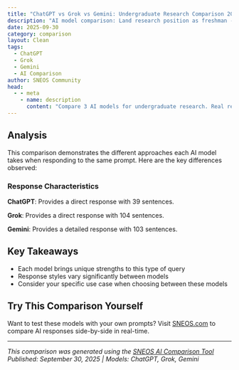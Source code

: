```yaml
---
title: "ChatGPT vs Grok vs Gemini: Undergraduate Research Comparison 2025"
description: "AI model comparison: Land research position as freshman - early research opportunities..."
date: 2025-09-30
category: comparison
layout: Clean
tags:
  - ChatGPT
  - Grok
  - Gemini
  - AI Comparison
author: SNEOS Community
head:
  - - meta
    - name: description
      content: "Compare 3 AI models for undergraduate research. Real responses from ChatGPT, Grok, Gemini with detailed analysis."
---
```


<ChatComparison
  title="ChatGPT vs Grok vs Gemini: Undergraduate Research Comparison 2025"
  prompt="Land research position as freshman - early research opportunities"
  :responses='{
    "ChatGPT": "As a freshman interested in research opportunities, here are some strategies to help you land a research position early in your college career:\n\n1. **Start Early and Be Proactive**\n   - Begin exploring research opportunities as soon as possible, even during your first semester.\n   - Attend departmental events, research fairs, or information sessions to learn about ongoing projects.\n\n2. **Identify Your Interests**\n   - Reflect on subjects you enjoy and want to explore further.\n   - Look up faculty members working in those areas by checking your university\u2019s website or faculty profiles.\n\n3. **Take Relevant Courses**\n   - Enroll in introductory courses related to your field of interest to build foundational knowledge.\n   - Some research positions may require or prefer students who have taken specific classes.\n\n4. **Reach Out to Professors**\n   - Send a concise, polite email expressing your interest in their research and asking if they have any opportunities for undergraduate researchers.\n   - Include a brief introduction about yourself, any relevant skills or coursework, and your enthusiasm for learning.\n\n   Example email:\n\n   \u0060\u0060\u0060\n   Subject: Interested in Undergraduate Research Opportunities\n\n   Dear Professor [Last Name],\n\n   I am a freshman majoring in [Your Major] and I am very interested in your research on [specific topic]. I am eager to gain research experience and would appreciate any opportunities to assist you or your lab.\n\n   I have completed [relevant coursework], and I am enthusiastic about learning new skills. I am available to meet or discuss how I can contribute.\n\n   Thank you for your time and consideration.\n\n   Best regards,\n   [Your Name]\n   \u0060\u0060\u0060\n\n5. **Leverage Campus Resources**\n   - Visit your university\u2019s undergraduate research office or career center.\n   - Use platforms like Handshake, your university\u2019s research portal, or bulletin boards.\n   - Join clubs or organizations related to your field where research is discussed or conducted.\n\n6. **Consider Volunteer or Assistant Positions**\n   - Many labs offer volunteer or work-study positions that provide valuable experience without the pressure of immediate responsibilities.\n   - These can be stepping stones to more involved research roles.\n\n7. **Be Open to Interdisciplinary Work**\n   - Sometimes research in adjacent fields can provide broader skills and insights.\n   - This can also increase your chances of finding available opportunities.\n\n8. **Build Relevant Skills**\n   - Learn basic research tools or techniques relevant to your field (e.g., programming, lab techniques, data analysis).\n   - Online courses and tutorials can help you gain these skills early.\n\n9. **Follow Up**\n   - If you don\u2019t hear back after emailing a professor, it\u2019s appropriate to send a polite follow-up after 1-2 weeks.\n   - Persistence shows genuine interest but avoid being overly persistent.\n\n10. **Be Patient and Persistent**\n    - Early research positions can be competitive, but perseverance often pays off.\n    - Keep applying and seeking opportunities throughout your freshman year.\n\nBy taking these steps, you can increase your chances of finding a rewarding research position as a freshman and laying the foundation for your future academic and professional growth.",
    "Grok": "Landing a research position as a freshman in college is absolutely possible, though it may require some persistence, preparation, and strategic networking. Research opportunities for early undergraduates often exist, but they may not always be widely advertised. Below are actionable steps to help you secure a research position, along with tips for finding early research opportunities.\n\n---\n\n### 1. Understand Why Research Matters as a Freshman\n- Research experience early on can set you apart for future internships, scholarships, graduate school applications, or careers in academia, industry, or medicine.\n- It helps you build technical skills, critical thinking, and mentorship relationships with professors or graduate students.\n- Even if you don\u2019t have prior experience, many professors value enthusiasm, curiosity, and a willingness to learn.\n\n---\n\n### 2. Steps to Land a Research Position as a Freshman\n\n#### A. Identify Your Interests\n- Reflect on your academic interests or potential majors (e.g., biology, computer science, psychology, engineering).\n- Research doesn\u2019t have to be in a lab\u2014opportunities exist in social sciences, humanities, data analysis, and more.\n- If you\u2019re undecided, focus on a broad field or interdisciplinary projects to explore different areas.\n\n#### B. Research Opportunities at Your University\n- **Check University Websites:** Look for undergraduate research programs or offices (e.g., Office of Undergraduate Research). Many schools have centralized resources for students seeking research.\n- **Explore Department Pages:** Faculty often post openings or projects on their lab websites or departmental bulletin boards.\n- **Look for Freshman-Specific Programs:** Some universities offer structured research programs for first-year students, such as summer research fellowships or year-long research initiatives (e.g., Michigan\u2019s Undergraduate Research Opportunity Program - UROP).\n- **Attend Research Fairs or Info Sessions:** Many colleges host events where labs or professors recruit students.\n\n#### C. Build Your Resume and Skills\n- As a freshman, you may not have much experience, but you can still create a strong impression:\n  - Include high school achievements (e.g., science fairs, AP/IB projects, volunteer work, relevant coursework).\n  - Highlight transferable skills like organization, teamwork, or basic technical skills (e.g., Excel, coding, lab safety training if applicable).\n  - Take online courses or certifications in relevant tools (e.g., Python, MATLAB, or statistical software) to show initiative.\n- Create a simple, professional resume (1 page) and have it reviewed by a career center or mentor.\n\n#### D. Network with Professors and Peers\n- **Email Professors Directly:** Identify faculty whose research aligns with your interests (check their publications or lab websites). Craft a polite, concise email introducing yourself, expressing interest in their work, and asking if they have openings for undergraduates. Attach your resume.\n  - **Sample Email Template:**\n    \u0060\u0060\u0060\n    Subject: Undergraduate Research Opportunity in [Professor\u2019s Research Area]\n    Dear Dr. [Last Name],\n    My name is [Your Name], and I am a freshman at [University] majoring in [Major/Intended Major]. I recently came across your research on [specific topic/project], and I am very interested in learning more about [specific aspect of their work]. I am eager to gain hands-on research experience and contribute to your lab. I have [briefly mention relevant skills or coursework], and I am willing to learn any necessary techniques. Are there any opportunities for an undergraduate to assist with your research? I have attached my resume for your reference. Thank you for your time, and I would be happy to meet or discuss further.\n    Sincerely,\n    [Your Name]\n    [Your Contact Info]\n    \u0060\u0060\u0060\n- **Attend Office Hours:** Drop by a professor\u2019s office hours to express interest in their field and ask about research opportunities. Be prepared with questions about their work.\n- **Talk to Upperclassmen or TAs:** Peers in research positions can provide advice or connect you with labs that are freshman-friendly.\n- **Join Student Organizations:** Clubs related to your field (e.g., biology club, engineering society) often have connections to research opportunities or faculty.\n\n#### E. Be Flexible and Start Small\n- As a freshman, you may start with basic tasks (e.g., data entry, literature reviews, or lab maintenance). View these as learning opportunities to build skills.\n- Be open to unpaid or volunteer positions initially\u2014many freshmen start this way to gain experience. Some positions may later transition to paid roles or academic credit.\n- Consider remote or computational research if on-campus labs are competitive (e.g., data analysis projects).\n\n#### F. Apply to Formal Programs\n- Many universities and external organizations offer research programs specifically for undergraduates, including freshmen:\n  - **University Programs:** Examples include MIT\u2019s UROP, Stanford\u2019s CURIS, or summer research fellowships.\n  - **National Programs:** Look for programs like the National Science Foundation\u2019s Research Experiences for Undergraduates (REU), though these are often for sophomores and above. Some are open to freshmen.\n  - **STEM-Specific Opportunities:** Organizations like the Howard Hughes Medical Institute (HHMI) or Amgen Scholars may have entry-level programs.\n- Deadlines for summer programs often fall in late fall or early winter, so apply early.\n\n---\n\n### 3. Tips for Success\n- **Show Enthusiasm and Reliability:** Professors often prioritize a willing attitude over prior experience for freshmen. Be punctual, communicative, and eager to learn.\n- **Ask Questions:** Demonstrate curiosity by asking about the research process and how you can contribute.\n- **Be Persistent:** If one lab or professor says no, don\u2019t get discouraged. Reach out to others or ask if they know of opportunities elsewhere.\n- **Time Management:** Balance research with coursework. Start with a manageable commitment (e.g., 5-10 hours/week).\n\n---\n\n### 4. Early Research Opportunity Ideas\n- **Summer Research Programs for Freshmen:** Some schools or organizations offer summer research specifically for first-years to get a head start before sophomore year.\n- **Work-Study Research Positions:** If you qualify for federal work-study, check if research assistant positions are available through your financial aid office.\n- **Independent Projects:** If you can\u2019t find a lab, ask a professor to supervise a small independent research project for credit.\n- **Collaborate with Graduate Students:** Grad students often need help with data collection or analysis and may be more approachable than faculty.\n- **Citizen Science or Crowdsourcing Projects:** Participate in online research initiatives (e.g., Zooniverse) to gain experience while seeking on-campus roles.\n\n---\n\n### 5. Common Challenges and How to Overcome Them\n- **Lack of Experience:** Emphasize your willingness to learn and any relevant coursework or high school projects.\n- **Competitive Positions:** Apply to multiple labs or programs, and don\u2019t limit yourself to one field or department.\n- **No Response to Emails:** Follow up politely after 1-2 weeks if you don\u2019t hear back. Also, try reaching out in person during office hours or events.\n- **Time Constraints:** Be honest about your availability and prioritize academic success while taking on research.\n\n---\n\n### 6. Long-Term Goals\n- Use early research to build relationships with mentors who can write recommendation letters later.\n- Document your contributions (e.g., keep a log of tasks or projects) to update your resume or apply for grants/scholarships.\n- Aim to present your work at undergraduate research conferences or symposiums (many schools host these annually).\n\n---\n\nLanding a research position as a freshman is about initiative and persistence. Start exploring opportunities early in the semester, network actively, and don\u2019t be afraid to reach out for help from career centers, advisors, or peers. Even a small role now can open doors to bigger opportunities down the line. Good luck! If you have a specific field or university in mind, let me know, and I can tailor further advice.",
    "Gemini": "It\u0027s fantastic that you\u0027re aiming for a research position as a freshman! It shows initiative and a genuine interest in learning. It\u0027s absolutely possible, although it does require strategic effort. Here\u0027s a comprehensive guide to landing a research position early in your college career:\n\n**I. Building Your Foundation (Pre-Application):**\n\n*   **Identify Your Interests:** What subjects genuinely excite you? What questions do you want to answer?  Narrowing down your focus makes your search and applications more targeted.  Examples:\n    *   **Biology:** Genetics, ecology, neuroscience, developmental biology, microbiology\n    *   **Chemistry:** Organic chemistry, materials science, environmental chemistry, biochemistry\n    *   **Physics:** Astrophysics, condensed matter physics, particle physics\n    *   **Computer Science:** Artificial intelligence, machine learning, cybersecurity, web development\n    *   **Engineering:** Biomedical engineering, electrical engineering, mechanical engineering, chemical engineering\n    *   **Humanities/Social Sciences:** Psychology, economics, sociology, history, political science\n\n*   **Explore Department Websites:** Most university departments have websites.  These are goldmines of information.\n    *   **Faculty Profiles:**  Read about faculty members\u0027 research areas. Pay attention to their publications and current projects.  Identify professors whose work aligns with your interests.\n    *   **Lab Websites:** Many labs have their own websites detailing their research, team members, and sometimes even opportunities for undergraduates.\n    *   **Research Centers/Institutes:**  Universities often have interdisciplinary research centers (e.g., a cancer center, an environmental research institute).  These can offer unique opportunities.\n\n*   **Network (Even Before You Arrive):**\n    *   **Talk to Upperclassmen:** If you know any students already at the university (through friends, family, or online communities), reach out and ask about their experiences with research opportunities.  They might have valuable insights or know of professors who are receptive to undergraduates.\n    *   **Attend Virtual Events:** If your university hosts virtual orientations, research fairs, or departmental seminars before the semester starts, attend them. This is a great way to learn about research opportunities and make initial connections.\n\n*   **Brush Up on Basic Skills:**  Even if you haven\u0027t taken advanced courses yet, having a solid foundation in relevant areas can make you a more attractive candidate.\n    *   **Basic Lab Techniques:**  If you\u0027re interested in STEM research, familiarize yourself with common lab techniques (pipetting, cell culture, PCR, data analysis).  There are online resources and videos that can help.\n    *   **Programming Skills:**  If you\u0027re interested in computer science or data analysis, learn the basics of Python, R, or another relevant programming language.\n    *   **Literature Review Skills:**  Learn how to effectively search for and read scientific papers.  Familiarize yourself with databases like PubMed, Google Scholar, and Web of Science.\n\n**II. Finding Opportunities (Active Searching):**\n\n*   **Directly Contact Professors (Email is Key):** This is often the most effective approach.\n    *   **Craft a Personalized Email:**\n        *   **Subject Line:** Be clear and concise (e.g., \u0022Inquiry about Undergraduate Research Opportunity in [Research Area]\u0022).\n        *   **Introduction:** Introduce yourself as a freshman, mention your major, and explain why you are interested in research.\n        *   **Express Specific Interest in Their Work:** Show that you\u0027ve actually read about their research. Mention a specific paper or project that resonated with you. *This is crucial!*  Don\u0027t just say \u0022I\u0027m interested in your research.\u0022 Say *why*.\n        *   **Highlight Relevant Skills and Experiences:** Even if you don\u0027t have extensive research experience, mention relevant coursework, projects, or skills that could be applicable to their lab.\n        *   **Express Enthusiasm and Willingness to Learn:**  Emphasize your eagerness to learn and contribute to the lab.\n        *   **Politely Request a Meeting:**  Ask if they are available for a brief meeting to discuss potential research opportunities in their lab.  Offer your flexibility in scheduling.\n        *   **Proofread Carefully:**  Typos and grammatical errors can make a bad impression.\n        *   **Attach Your Resume (Optional, but Recommended):**  Make sure it\u0027s well-formatted and highlights your relevant skills and experiences.\n    *   **Be Persistent, but Respectful:** Don\u0027t be discouraged if you don\u0027t hear back from every professor.  Follow up once after a week or two.  If you still don\u0027t hear back, move on to another professor.\n*   **Attend Research Fairs and Seminars:** These events provide opportunities to learn about different research groups and talk to faculty and students.\n*   **Check University Job Boards and Online Platforms:**  Some universities have online job boards or platforms where faculty post research opportunities for undergraduates.\n*   **Talk to Your Academic Advisor:**  Your advisor may have insights into research opportunities in your department or be able to connect you with faculty members.\n*   **Look for Volunteer Opportunities:**  Some labs may be willing to take on volunteers to help with basic tasks. This can be a great way to get your foot in the door and gain experience.\n*   **Consider \u0022Research for Credit\u0022 Programs:**  Many universities offer programs that allow you to earn course credit for participating in research.\n*   **Utilize LinkedIn:**  Connect with professors and researchers at your university.  You might find job postings or be able to initiate conversations about research opportunities.\n\n**III. The Interview (If You Get One):**\n\n*   **Prepare Thoroughly:**\n    *   **Review the Professor\u0027s Research:**  Be prepared to discuss their research in detail.\n    *   **Prepare Questions to Ask:**  Asking thoughtful questions shows your interest and engagement.  Example questions:\n        *   \u0022What are the main projects currently underway in your lab?\u0022\n        *   \u0022What would a typical day look like for an undergraduate researcher in your lab?\u0022\n        *   \u0022What skills or knowledge would be most helpful for me to develop in this role?\u0022\n        *   \u0022Are there opportunities for me to contribute to publications or presentations?\u0022\n    *   **Practice Answering Common Interview Questions:**\n        *   \u0022Tell me about yourself.\u0022\n        *   \u0022Why are you interested in research?\u0022\n        *   \u0022Why are you interested in my research?\u0022\n        *   \u0022What skills do you have that would be valuable to my lab?\u0022\n        *   \u0022What are your career goals?\u0022\n        *   \u0022How do you manage your time effectively?\u0022\n*   **Dress Appropriately:**  Business casual is generally a good choice.\n*   **Be Enthusiastic and Professional:**  Show your passion for research and your willingness to learn.\n*   **Follow Up with a Thank-You Note:**  Send a thank-you email to the professor after the interview.  Reiterate your interest in the position.\n\n**IV. What to Do if You Don\u0027t Have \u0022Traditional\u0022 Research Experience:**\n\n*   **Highlight Transferable Skills:**\n    *   **Problem-solving:**  Think about times you\u0027ve solved problems in your coursework or extracurricular activities.\n    *   **Critical thinking:**  Demonstrate your ability to analyze information and draw conclusions.\n    *   **Attention to detail:**  Highlight any experiences where you\u0027ve had to pay close attention to detail.\n    *   **Communication skills:**  Mention any experiences where you\u0027ve had to communicate effectively, whether in writing or verbally.\n    *   **Teamwork:**  Highlight any experiences where you\u0027ve worked as part of a team.\n*   **Show Initiative:**  Mention any independent projects you\u0027ve undertaken, even if they weren\u0027t formally research projects.\n*   **Emphasize Your Eagerness to Learn:**  Let the professor know that you\u0027re a quick learner and that you\u0027re willing to put in the effort to acquire the skills necessary to succeed in their lab.\n\n**V. Key Considerations for Freshmen:**\n\n*   **Be Realistic:**  Understand that research positions can be competitive, especially for freshmen. Don\u0027t be discouraged if it takes time to find one.\n*   **Manage Your Time:**  Make sure you can balance research with your coursework and other commitments.\n*   **Start Small:**  You don\u0027t need to land a prestigious, high-profile research position right away.  Even a small role in a lab can provide valuable experience and help you build your resume.\n*   **Be Patient:**  It takes time to develop research skills and build relationships with faculty members.\n*   **Don\u0027t Give Up:**  The more you put yourself out there and the more you learn about research opportunities, the better your chances of landing a position.\n\n**Example Email:**\n\nSubject: Inquiry about Undergraduate Research Opportunity in [Professor\u0027s Last Name] Lab - [Your Name]\n\nDear Professor [Professor\u0027s Last Name],\n\nMy name is [Your Name], and I am an incoming freshman at [University Name] majoring in [Your Major]. I am writing to express my strong interest in the research conducted in your lab, specifically your work on [mention a specific project or publication and *why* it interests you - e.g., \u0022I was particularly intrigued by your recent paper on the role of X gene in Y process, as I\u0027ve been fascinated by this area since [mention a class/experience that sparked your interest].\u0022].\n\nIn my [High School Course/Project], I gained experience with [mention a relevant skill, e.g., \u0022data analysis using Python,\u0022 or \u0022basic lab techniques\u0022]. While I understand I am early in my academic career, I am a highly motivated and quick learner, and I am eager to contribute to your research efforts in any way that I can.\n\nWould you be available for a brief meeting sometime in the coming weeks to discuss potential opportunities for undergraduate involvement in your lab? I am available [mention some specific days/times you are available].\n\nThank you for your time and consideration.\n\nSincerely,\n\n[Your Name]\n[Your Email Address]\n[Your Phone Number (Optional)]\n\n**In Summary:**\n\nLanding a research position as a freshman requires planning, persistence, and a genuine interest in research. Start early, network effectively, and be prepared to showcase your skills and enthusiasm. Good luck!\n"
  }'
  published-date="12:14"
/>

## Analysis

This comparison demonstrates the different approaches each AI model takes when responding to the same prompt. Here are the key differences observed:

### Response Characteristics

**ChatGPT**: Provides a direct response with 39 sentences. 

**Grok**: Provides a direct response with 104 sentences. 

**Gemini**: Provides a detailed response with 103 sentences. 

## Key Takeaways

- Each model brings unique strengths to this type of query
- Response styles vary significantly between models
- Consider your specific use case when choosing between these models

## Try This Comparison Yourself

Want to test these models with your own prompts? Visit [SNEOS.com](https://sneos.com) to compare AI responses side-by-side in real-time.

---

*This comparison was generated using the [SNEOS AI Comparison Tool](https://sneos.com)*
*Published: September 30, 2025 | Models: ChatGPT, Grok, Gemini*
